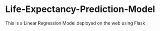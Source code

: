 # Life-Expectancy-Prediction-Model
This is a Linear Regression Model deployed on the web using Flask
